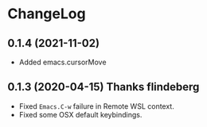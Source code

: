 # ChangeLog

## 0.1.4 (2021-11-02)
- Added emacs.cursorMove

## 0.1.3 (2020-04-15) **Thanks flindeberg**
- Fixed `Emacs.C-w` failure in Remote WSL context.
- Fixed some OSX default keybindings.
